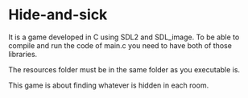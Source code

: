 # Hide-and-sick
It is a game developed in C using SDL2 and SDL_image. To be able to compile and run the code of main.c you need to have both of those libraries.

The resources folder must be in the same folder as you executable is.

This game is about finding whatever is hidden in each room.
